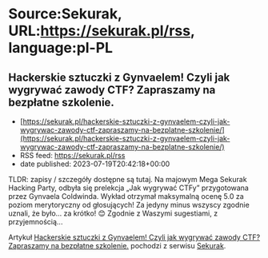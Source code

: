 # Source:Sekurak, URL:https://sekurak.pl/rss, language:pl-PL

## Hackerskie sztuczki z Gynvaelem! Czyli jak wygrywać zawody CTF? Zapraszamy na bezpłatne szkolenie.
 - [https://sekurak.pl/hackerskie-sztuczki-z-gynvaelem-czyli-jak-wygrywac-zawody-ctf-zapraszamy-na-bezplatne-szkolenie/](https://sekurak.pl/hackerskie-sztuczki-z-gynvaelem-czyli-jak-wygrywac-zawody-ctf-zapraszamy-na-bezplatne-szkolenie/)
 - RSS feed: https://sekurak.pl/rss
 - date published: 2023-07-19T20:42:18+00:00

<p>TLDR: zapisy / szczegóły dostępne są tutaj. Na majowym Mega Sekurak Hacking Party, odbyła się prelekcja „Jak wygrywać CTFy” przygotowana przez Gynvaela Coldwinda. Wykład otrzymał maksymalną ocenę 5.0 za poziom merytoryczny od głosujących! Za jedyny minus wszyscy zgodnie uznali, że było… za krótko! 😊 Zgodnie z Waszymi sugestiami, z przyjemnością...</p>
<p>Artykuł <a href="https://sekurak.pl/hackerskie-sztuczki-z-gynvaelem-czyli-jak-wygrywac-zawody-ctf-zapraszamy-na-bezplatne-szkolenie/" rel="nofollow">Hackerskie sztuczki z Gynvaelem! Czyli jak wygrywać zawody CTF? Zapraszamy na bezpłatne szkolenie.</a> pochodzi z serwisu <a href="https://sekurak.pl" rel="nofollow">Sekurak</a>.</p>

